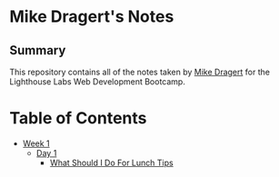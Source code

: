 # Mike Dragert's Notes

## Summary
This repository contains all of the notes taken by [Mike Dragert](https://github.com/MikeDragert) for the Lighthouse Labs Web Development Bootcamp.

# Table of Contents
* [Week 1](Week_1)
  * [Day 1](Day_1)
    * [What Should I Do For Lunch Tips](Week_1/Day_1/What_Should_I_Do_for_Lunch_Tips.md)